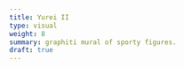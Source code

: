 ```yaml
---
title: Yurei II
type: visual
weight: 8
summary: graphiti mural of sporty figures.
draft: true
---
```

